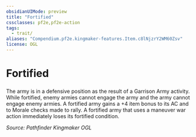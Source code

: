 ```yaml
---
obsidianUIMode: preview
title: "Fortified"
cssclasses: pf2e,pf2e-action
tags:
  - trait/
aliases: "Compendium.pf2e.kingmaker-features.Item.c8lNjzrY2WM60Zsv"
license: OGL
---
```

# Fortified

### 






The army is in a defensive position as the result of a Garrison Army activity. While fortified, enemy armies cannot engage the army and the army cannot engage enemy armies. A fortified army gains a +4 item bonus to its AC and to Morale checks made to rally. A fortified army that uses a maneuver war action immediately loses its fortified condition.

*Source: Pathfinder Kingmaker*
*OGL*